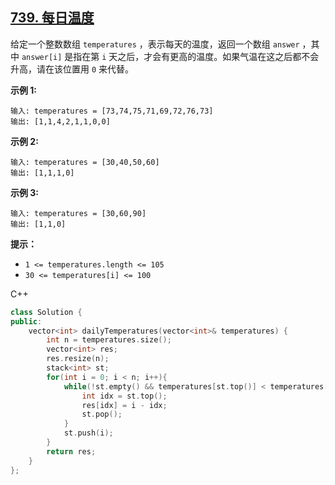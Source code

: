 ## [739. 每日温度](https://leetcode-cn.com/problems/daily-temperatures/)

给定一个整数数组 `temperatures` ，表示每天的温度，返回一个数组 `answer` ，其中 `answer[i]` 是指在第 `i` 天之后，才会有更高的温度。如果气温在这之后都不会升高，请在该位置用 `0` 来代替。

**示例 1:**

```
输入: temperatures = [73,74,75,71,69,72,76,73]
输出: [1,1,4,2,1,1,0,0]
```

**示例 2:**

```
输入: temperatures = [30,40,50,60]
输出: [1,1,1,0]
```

**示例 3:**

```
输入: temperatures = [30,60,90]
输出: [1,1,0]
```

**提示：**

- `1 <= temperatures.length <= 105`
- `30 <= temperatures[i] <= 100`

C++

```c++
class Solution {
public:
    vector<int> dailyTemperatures(vector<int>& temperatures) {
        int n = temperatures.size();
        vector<int> res;
        res.resize(n);
        stack<int> st;
        for(int i = 0; i < n; i++){
            while(!st.empty() && temperatures[st.top()] < temperatures[i]){
                int idx = st.top();
                res[idx] = i - idx;
                st.pop();
            }
            st.push(i);
        }
        return res;
    }
};
```
